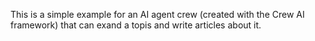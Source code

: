This is a simple example for an AI agent crew (created with the Crew AI framework) that can exand a topis and write articles about it.
